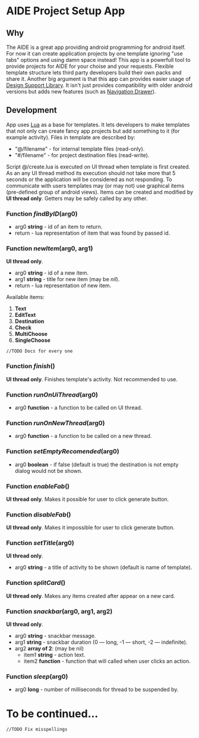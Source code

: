 # AIDE Project Setup App
## Why
The AIDE is a great app providing android programming for android itself.
For now it can create application projects by one template ignoring "use tabs" options and using damn space instead!
This app is a powerfull tool to provide projects for AIDE for your choise and your requests.
Flexible template structure lets third party developers build their own packs and share it.
Another big argument is that this app can provides easier usage of [Design Support Library](https://developer.android.com/training/material/design-library.html).
It isn't just provides compatibility with older android versions but adds new features (such as [Navigation Drawer](https://material.io/guidelines/patterns/navigation-drawer.html)).

## Development
App uses [Lua](https://www.lua.org) as a base for templates. It lets developers to make templates that not only can create fancy app projects but add something to it (for example activity).
Files in template are described by:
* "@/filename" - for internal template files (read-only).
* "#/filename" - for project destination files (read-write).

Script @/create.lua is executed on UI thread when template is first created.
As an any UI thread method its execution should not take more that 5 seconds or the application will be considered as not responding.
To communicate with users templates may (or may not) use graphical items (pre-defined group of android views). Items can be created and modified by **UI thread only**. Getters may be safely called by any other.

### Function *findByID*(arg0)
* arg0 **string** - id of an item to return.
* return - lua representation of item that was found by passed id.

### Function _new**Item**_(arg0, arg1)
**UI thread only**.
* arg0 **string** - id of a new item.
* arg1 **string** - title for new item (may be *nil*).
* return - lua representation of new item.

Available items:
1. **Text**
1. **EditText**
1. **Destination**
1. **Check**
1. **MultiChoose**
1. **SingleChoose**

`//TODO Docs for every one`

### Function *finish*()
**UI thread only**.
Finishes template's activity. Not recommended to use.

### Function *runOnUiThread*(arg0)
* arg0 **function** - a function to be called on UI thread.

### Function *runOnNewThread*(arg0)
* arg0 **function** - a function to be called on a new thread.

### Function *setEmptyRecomended*(arg0)
* arg0 **boolean** - if false (default is true) the destination is not empty dialog would not be shown.

### Function *enableFab*()
**UI thread only**.
Makes it possible for user to click generate button.

### Function *disableFab*()
**UI thread only**.
Makes it impossible for user to click generate button.

### Function *setTitle*(arg0)
**UI thread only**.
* arg0 **string** - a title of activity to be shown (default is name of template).

### Function *splitCard*()
**UI thread only**.
Makes any items created after appear on a new card.

### Function *snackbar*(arg0, arg1, arg2)
**UI thread only**.
* arg0 **string** - snackbar message.
* arg1 **string** - snackbar duration (0 — long, -1 — short, -2 — indefinite).
* arg2 **array of 2**: (may be nil)
	* item1 **string** - action text.
	* item2 **function** - function that will called when user clicks an action.

### Function *sleep*(arg0)
* arg0 **long** - number of milliseconds for thread to be suspended by.

# **To be continued...**
`//TODO Fix misspellings`
